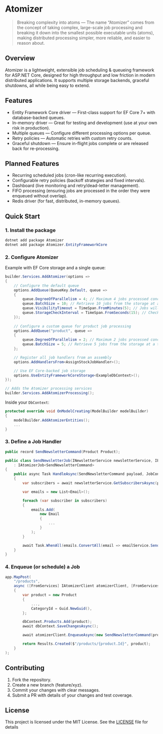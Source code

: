 # Atomizer

> Breaking complexity into atoms — The name “Atomizer” comes from the concept of taking complex, large-scale job processing and breaking it down into the smallest possible executable units (atoms), making distributed processing simpler, more reliable, and easier to reason about.

## Overview
Atomizer is a lightweight, extensible job scheduling & queueing framework for ASP.NET Core, designed for high throughput and low friction in modern distributed applications.
It supports multiple storage backends, graceful shutdowns, all while being easy to extend.

## Features
- Entity Framework Core driver — First-class support for EF Core 7+ with database-backed queues.
- In-memory driver — Great for testing and development (use at your own risk in production).
- Multiple queues — Configure different processing options per queue.
- Retry policies — Automatic retries with custom retry counts.
- Graceful shutdown — Ensure in-flight jobs complete or are released back for re-processing.

## Planned Features
- Recurring scheduled jobs (cron-like recurring execution).
- Configurable retry policies (backoff strategies and fixed intervals).
- Dashboard (live monitoring and retry/dead-letter management).
- FIFO processing (ensuring jobs are processed in the order they were enqueued without overlap).
- Redis driver (for fast, distributed, in-memory queues).

## Quick Start
### 1. Install the package
```csharp
dotnet add package Atomizer
dotnet add package Atomizer.EntityFrameworkCore
```

### 2. Configure Atomizer
Example with EF Core storage and a single queue:
```csharp
builder.Services.AddAtomizer(options =>
{
    // Configure the default queue
    options.AddQueue(QueueKey.Default, queue => 
    {
        queue.DegreeOfParallelism = 4; // Maximum 4 jobs processed concurrently
        queue.BatchSize = 10; // Retrieve 10 jobs from the storage at a time
        queue.VisibilityTimeout = TimeSpan.FromMinutes(5); // Jobs will be invisible for 5 minutes after being fetched
        queue.StorageCheckInterval = TimeSpan.FromSeconds(15); // Check for new jobs every 30 seconds
    });
    
    // Configure a custom queue for product job processing
    options.AddQueue("product", queue => 
    {
        queue.DegreeOfParallelism = 2; // Maximum 2 jobs processed concurrently
        queue.BatchSize = 5; // Retrieve 5 jobs from the storage at a time
    };

    // Register all job handlers from an assembly
    options.AddHandlersFrom<AssignStockJobHandler>();

    // Use EF Core-backed job storage
    options.UseEntityFrameworkCoreStorage<ExampleDbContext>();
});

// Adds the Atomizer processing services
builder.Services.AddAtomizerProcessing();
```

Inside your `DbContext`:
```csharp
protected override void OnModelCreating(ModelBuilder modelBuilder)
{
    modelBuilder.AddAtomizerEntities();
    ...
}
```

### 3. Define a Job Handler
```csharp
public record SendNewsletterCommand(Product Product);

public class SendNewsletterJob(INewsletterService newsletterService, IEmailService emailService)
    : IAtomizerJob<SendNewsletterCommand>
{
    public async Task HandleAsync(SendNewsletterCommand payload, JobContext context)
    {
        var subscribers = await newsletterService.GetSubscribersAsync(payload.Product.CategoryId);

        var emails = new List<Email>();

        foreach (var subscriber in subscribers)
        {
            emails.Add(
                new Email
                {
                    ...
                }
            );
        }

        await Task.WhenAll(emails.ConvertAll(email => emailService.SendEmailAsync(email)));
    }
}
```

### 4. Enqueue (or schedule) a Job
```csharp
app.MapPost(
    "/products",
    async ([FromServices] IAtomizerClient atomizerClient, [FromServices] ExampleDbContext dbContext) =>
    {
        var product = new Product
        {
            ...,
            CategoryId = Guid.NewGuid(),
        };

        dbContext.Products.Add(product);
        await dbContext.SaveChangesAsync();

        await atomizerClient.EnqueueAsync(new SendNewsletterCommand(product));

        return Results.Created($"/products/{product.Id}", product);
    }
);
```

## Contributing
1. Fork the repository.
2. Create a new branch (feature/xyz).
3. Commit your changes with clear messages.
4. Submit a PR with details of your changes and test coverage.

## License
This project is licensed under the MIT License. See the [LICENSE](LICENSE) file for details